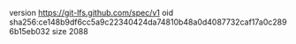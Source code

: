 version https://git-lfs.github.com/spec/v1
oid sha256:ce148b9df6cc5a9c22340424da74810b48a0d4087732caf17a0c2896b15eb032
size 2088
